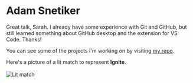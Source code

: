 # Adam Snetiker

Great talk, Sarah. I already have some experience with Git and GitHub, but still learned something about GitHub desktop and the extension for VS Code. Thanks!

You can see some of the projects I'm working on by visiting [my repo](https://www.github.com/adam-snetiker).

Here's a picture of a lit match to represent **Ignite**.
<br><br>
![Lit match](https://github.com/adam-snetiker/talkswithdrg/blob/main/2021/spring-ignite/intro-to-github/notes/ignite.jpg) 
